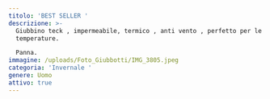 ```yaml
---
titolo: 'BEST SELLER '
descrizione: >-
  Giubbino teck , impermeabile, termico , anti vento , perfetto per le basse
  temperature.

  Panna. 
immagine: /uploads/Foto_Giubbotti/IMG_3805.jpeg
categoria: 'Invernale '
genere: Uomo
attivo: true
---
```


